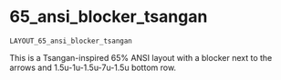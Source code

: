 # 65_ansi_blocker_tsangan

    LAYOUT_65_ansi_blocker_tsangan
    
This is a Tsangan-inspired 65% ANSI layout with a blocker next to the arrows and 1.5u-1u-1.5u-7u-1.5u bottom row.
    